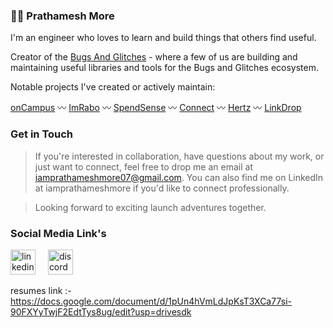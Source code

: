 
<h3>🧑‍🚀 Prathamesh More</h3>

I'm an engineer who loves to learn and build things that others find useful.

Creator of the [Bugs And Glitches](https://github.com/23bg) - where a few of us are building and maintaining useful libraries and tools for the Bugs and Glitches ecosystem. 

Notable projects I've created or actively maintain:

[onCampus](https://github.com/iamprathameshmore/onCampus) 〰 [ImRabo](https://github.com/iamprathameshmore/ImRabo) 〰 [SpendSense](https://github.com/iamprathameshmore/SpendSense) 〰 [Connect](https://github.com/iamprathameshmore/Connect) 〰 [Hertz](https://github.com/iamprathameshmore/Hertz) 〰 [LinkDrop](https://github.com/iamprathameshmore/LinkDrop)
<h3>Get in Touch</h3>

> If you're interested in collaboration, have questions about my work, or just want to connect, feel free to drop me an email at iamprathameshmore07@gmail.com. You can also find me on LinkedIn at iamprathameshmore if you'd like to connect professionally.

> Looking forward to exciting launch adventures together.


<h3>Social Media Link's</h3>

<div align="left">
  <a href='https://www.linkedin.com/in/iamprathameshmore/'><img src="https://cdn.jsdelivr.net/gh/devicons/devicon/icons/linkedin/linkedin-original.svg" height="40" alt="linkedin logo"  /></a>
  <img width="12" />
<!--   <img src="https://cdn.simpleicons.org/discord/5865F2" height="40" alt="discord logo"  /> -->
  <a href='https://discord.gg/jxuDXhpQ'><img src="https://cdn.simpleicons.org/discord/5865F2" height="40" alt="discord logo" /></a>
</div>

resumes link :- 
https://docs.google.com/document/d/1pUn4hVmLdJpKsT3XCa77si-90FXYyTwjF2EdtTys8ug/edit?usp=drivesdk